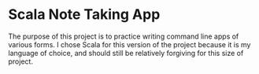 # Scala Note Taking App

The purpose of this project is to practice writing command line apps of various forms. I chose Scala for this version of the project because it is my language of choice, and should still be relatively forgiving for this size of project. 




